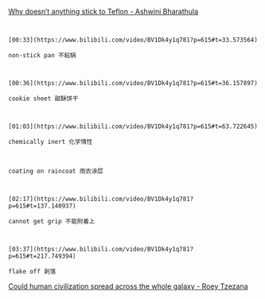 [Why doesn’t anything stick to Teflon - Ashwini Bharathula](https://www.bilibili.com/video/BV1Dk4y1q781?p=615)

```ad-note


[00:33](https://www.bilibili.com/video/BV1Dk4y1q781?p=615#t=33.573564)

non-stick pan 不粘锅

```

```ad-note


[00:36](https://www.bilibili.com/video/BV1Dk4y1q781?p=615#t=36.157897)

cookie sheet 甜酥饼干

```

```ad-note


[01:03](https://www.bilibili.com/video/BV1Dk4y1q781?p=615#t=63.722645)

chemically inert 化学惰性

```

```ad-note


coating on raincoat 雨衣涂层

```

```ad-note


[02:17](https://www.bilibili.com/video/BV1Dk4y1q781?p=615#t=137.140937)

cannot get grip 不能附着上

```

```ad-note


[03:37](https://www.bilibili.com/video/BV1Dk4y1q781?p=615#t=217.749394)

flake off 剥落

```

[Could human civilization spread across the whole galaxy - Roey Tzezana](https://www.bilibili.com/video/BV1Dk4y1q781?p=616)


```ad-note



```